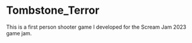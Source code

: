 # Tombstone_Terror
This is a first person shooter game I developed for the Scream Jam 2023 game jam. 
